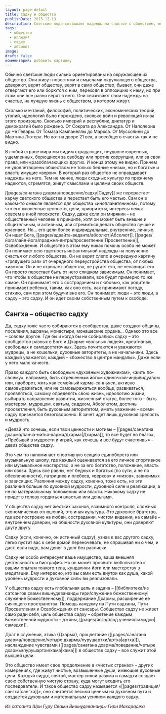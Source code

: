 ```yaml
---
layout: page-detail
title: Садху и общество
publishDate: 2015-12-13
description: Светские люди связывают надежды на счастье с обществом, но оно не оправдывает ожиданий, и все остаются неудовлетворёнными. Садху выходит за пределы социальных установок, ищет Абсолют и просветление, не завися от общества и не веря в утопии. Общество садху - это духовное братство равных, основанное на доверии, любви и стремлении к мудрости, где ценится только духовная зрелость, а не материальные достижения.
tags:
  - общество
  - иллюзия
  - садху
  - абсолют
image: 
draft: false
комментарий: добавить картинку
---
```


 Обычно светские люди сильно ориентированы на окружающее их общество. Они живут новостями и смыслами окружающего общества, доверяют, верят обществу, верят в само общество, бывает, они даже отвергают его или борются с ним, переходя в оппозицию к нему, но при этом они все равно верят в него. Они связывают свои надежды на счастье, на лучшую жизнь с обществом, в котором живут. 

 Сколько мечтаний, философий, политических, экономических теорий, утопий, идеологий было порождено, сколько войн и революций из-за этого произошло. Сколько империй и республик, диктатур и демократий было рождено. От Сократа до Александра. От Наполеона до Че Гевары. От Томаза Кампанеллы до Маркса. От Муссолини до Мартина Лютера. Но вот на дворе 21 век, а всеобщего счастья так и не видно.

 В любой стране мира мы видим страдающих, неудовлетворенных, ущемленных, борющихся за свободу или против коррупции, или за свои права, или «разоблачающих» других. И конца этому не видно. Причем не удовлетворены обществом не только бедные «низы», но и богатые и власть имущие «верхи». В который раз общество не оправдывает надежды на него. Тем не менее, люди сходных культур по прежнему надеются, стремятся, живут смыслами и целями своих обществ.

 [[pages/санатана дхарма/поведение/садху|Садху]] же перерастает карму светского общества и перестает быть его частью. Сам он в каком-то смысле является для общества «инопланетянином», потому что его жизненные ценности, цели, приоритеты, интересы лежат совсем в иной плоскости. Садху, даже если он мирянин – не общественный человек в принципе, хотя он может быть внешне и общительным, и активным, или стремиться делать общество лучше и красивее. Но... его цели более индивидуальные, внутренние, личные. Он ищет Бога, [[pages/адвайта-веданта/абсолют|Абсолют]], [[pages/йога/лайя-йога/праджня-янтра/просветление|Просветление]], Освобождение. И общество в этом ему никак помочь особо не может. Он понимает всю тщетность инфантильной надежды на получение счастья от любого общества. Он не верит слепо в очередную картину «грядущего рая» от очередного переустройства общества, от любых «измов». Он и не отрицает общество, не ругает его, не ненавидит его. Он просто перестает быть от него слишком зависимым. Он понимает, что чтобы в обществе не переустраивали, все будет примерно то же самое. Он принимает его с состраданием и любовью, как родитель принимает ребенка, таким, как оно есть, как принимают погоду, стихию, сам при этом будучи вне его. Он понимает: люди – это люди, а садху – это садху. И он идет своим собственным путем к свободе.

## Сангха – общество садху

 Да, садху тоже часто собираются в сообщества, даже создают общины, поселения, ашрамы, монастыри, монашеские ордена... Однако это все – совсем другое. Где бы и когда бы ни собирались садху – это сообщество равных в Боге и Дхарме «вольных людей», креативных, свободных и самодостаточных. Здесь почитаются и уважаются мудрецы, а не кошельки, духовные авторитеты, а не начальники. Здесь каждый уважается, каждый – «божество в центре мандалы». Даже если у него мало качеств.

 Право каждого быть свободным «духовным художником», «жить по-своему», например, быть отрешенным йогом одиночкой-индивидуалом или, наоборот, жить как семейный карма-санньяси, активно самовыражаться, или не самовыражаться вообще, развиваться, проявляться, самому определять свою жизнь, идеологию жизни, выбирать направление развития, жизненный статус, более того – быть мастером, мудрецом, святым, сиддхом, Абсолютом, достичь просветления, быть духовным авторитетом, иметь уважение – всеми садху признается безоговорочно. В зачет идет лишь духовная зрелость и мудрость.

 «Делай что хочешь, если твои ценности и мотивы – [[pages/санатана дхарма/панча-нитья-карма/дхарма|Дхарма]], то все будет во благо», «Пребывай в мудрости и играй, как хочешь и все будут счастливы» – девиз общества садху.

 Это чем-то напоминает спортивную секцию единоборств или музыкальную школу, где каждый оценивается за его личное спортивное или музыкальное мастерство, а не за его богатство, положение, власть или связи. Здесь все равны, нет бедных и богатых (по сути, а не по обеспеченности), патрициев и плебеев, «верхов» и «низов», зависимых и зависящих. Различия между садху, конечно, тоже есть, но эти различия больше по духовной мудрости, духовной силе и реализации, а не по материальному положению или власти. Никакому садху не придет в голову гордиться властью или деньгами.

 У общества садху нет жестких законов, взаимного контроля, сложных экономических отношений, это иная культура. Это духовное братство, где все построено на любви, сострадании, чистом видении, на самайе – внутреннем доверии, на общности духовной культуры, они доверяют другу другу.

 Садху (если, конечно, он истинный садху), узнав в вас другого садху, легко пустит вас к себе домой переночевать, не спрашивая ни о чем, и даст, если надо, вам денег в долг без расписки.

 Садху не особо интересует ваше имущество, ваша внешняя деятельность и биография. Но он может проявить любопытство к вашим опытам тонкого тела, кундалини-йоги или мастерству в медитации. Ему интересно, кто вы сами есть внутри как душа, какой уровень мудрости и духовной силы вы реализовали.

 У общества садху есть глобальная цель и задача – [[библиотека/из сатсангов свами вишнудевананды гири/служение божественному|служение Божественному]], поддержание Дхармы, расширение ее сияющего пространства. Помощь каждому на Пути садханы, Пути Просветления и Освобождения от сансары. Собщество садху не живет само ради себя, цель общества садху – обретение каждым Божественной мудрости – джяны, [[pages/йога/плод учения/самадхи|самадхи]]. 

 Долг в служении, этика (Дхарма), процветание ([[pages/санатана дхарма/поведение/четыре дхармы/пурушартхи/артха|артха]]), наслаждение чувствами ([[pages/санатана дхарма/поведение/четыре дхармы/пурушартхи/кама|кама]]) в обществе садху – все служит этой высшей цели.

 Это общество имеет свое продолжение в «чистых странах» – других измерениях, где живут чистые, возвышенные души, имеющие духовные цели. Каждый сиддх, святой, мастер силой разума и самадхи создает свою собственную чистую страну, куда могут входить его последователи. И такое общество садху называется «[[pages/традиция/сангха|сангха]]», оно считается весьма ценным на духовном пути и создается духовным и материальным усилием каждого садху.

*Из сатсанга Шри Гуру Свами Вишнудевананды Гири Махараджа*
